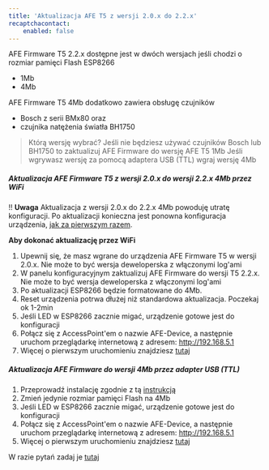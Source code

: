 ```yaml
---
title: 'Aktualizacja AFE T5 z wersji 2.0.x do 2.2.x'
recaptchacontact:
    enabled: false
---
```


AFE Firmware T5 2.2.x dostępne jest w dwóch wersjach jeśli chodzi o rozmiar pamięci Flash ESP8266
* 1Mb
* 4Mb

AFE Firmware T5 4Mb dodatkowo zawiera obsługę czujników
* Bosch z serii BMx80 oraz
* czujnika natężenia światła BH1750

> Którą wersję wybrać? Jeśli nie będziesz używać czujników Bosch lub BH1750 to zaktualizuj AFE Firmware do wersję AFE T5 1Mb
Jeśli wgrywasz wersję za pomocą adaptera USB (TTL) wgraj wersję 4Mb

##### Aktualizacja AFE Firmware T5 z wersji 2.0.x do wersji 2.2.x 4Mb przez WiFi

!! **Uwaga** Aktualizacja z wersji 2.0.x do 2.2.x 4Mb powoduję utratę konfiguracji. Po aktualizacji konieczna jest ponowna konfiguracja urządzenia, [jak za pierwszym razem](https://afe.smartnydom.pl/pl/instalacja/instalacja-zanim-zainstalujesz-firmware/pierwsze-uruchomienie).

**Aby dokonać aktualizację przez WiFi**
1. Upewnij się, że masz wgrane do urządzenia AFE Firmware T5 w wersji 2.0.x. Nie może to być wersja deweloperska z włączonymi log'ami
2. W panelu konfiguracyjnym zaktualizuj AFE Firmware do wersji T5 2.2.x. Nie może to być wersja deweloperska z włączonymi log'ami
3. Po aktualizacji ESP8266 będzie formatowane do 4Mb. 
4. Reset urządzenia potrwa dłużej niż standardowa aktualizacja. Poczekaj ok 1-2min
5. Jeśli LED w ESP8266 zacznie migać, urządzenie gotowe jest do konfiguracji
6. Połącz się z AccessPoint'em o nazwie AFE-Device, a następnie uruchom przeglądarkę internetową z adresem: http://192.168.5.1
7. Więcej o pierwszym uruchomieniu znajdziesz [tutaj](/instalacja/instalacja-zanim-zainstalujesz-firmware/pierwsze-uruchomienie)

##### Aktualizacja AFE Firmware do wersji 4Mb przez adapter USB (TTL)

1. Przeprowadź instalację zgodnie z tą [instrukcją](/instalacja/instalacja-zanim-zainstalujesz-firmware/instalacja)
2. Zmień jedynie rozmiar pamięci Flash na 4Mb
3. Jeśli LED w ESP8266 zacznie migać, urządzenie gotowe jest do konfiguracji
4. Połącz się z AccessPoint'em o nazwie AFE-Device, a następnie uruchom przeglądarkę internetową z adresem: http://192.168.5.1
5. Więcej o pierwszym uruchomieniu znajdziesz [tutaj](/instalacja/instalacja-zanim-zainstalujesz-firmware/pierwsze-uruchomienie)
 


W razie pytań zadaj je [tutaj](https://www.smartnydom.pl/forum/firmware-do-przelacznika-sonoff/)



